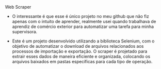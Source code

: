 Web Scraper

- O interessante é que esse é único projeto no meu github que não fiz apenas com o intuito de aprender, realmente usei quando trabalhava de aprendiz de comércio exterior para automatizar uma tarefa para minha supervisora.

- Este é um projeto desenvolvido utilizando a biblioteca Selenium, com o objetivo de automatizar o download de arquivos relacionados aos processos de importação e exportação. O scraper é projetado para extrair esses dados de maneira eficiente e organizada, colocando os arquivos baixados em pastas específicas para cada tipo de operação.
